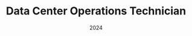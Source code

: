---
layout: project
type: project
published: true
image:  img/dcicon.png
title: Data Center Operations Technician
date: 2024
labels:
  - Linux
  - DCO
  - DCO Tech
summary:  Summary to come later
---